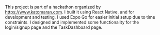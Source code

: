 This project is part of a hackathon organized by https://www.katomaran.com. 
I built it using React Native, and for development and testing, I used Expo Go for easier initial setup due to time constraints. 
I designed and implemented some functionality for the login/signup page and the TaskDashboard page.
